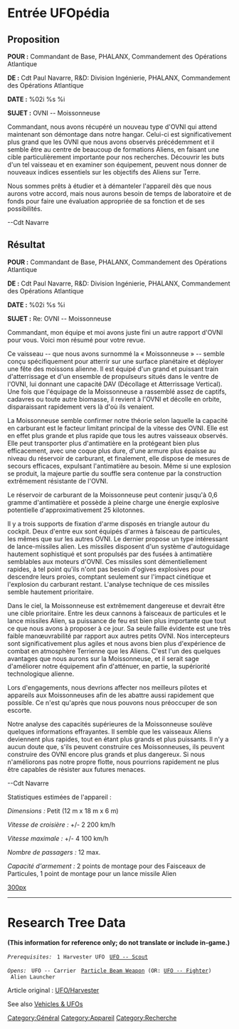 # Entrée UFOpédia

## Proposition

**POUR :** Commandant de Base, PHALANX, Commandement des Opérations
Atlantique

**DE :** Cdt Paul Navarre, R&D: Division Ingénierie, PHALANX,
Commandement des Opérations Atlantique

**DATE :** %02i %s %i

**SUJET :** OVNI -- Moissonneuse

Commandant, nous avons récupéré un nouveau type d'OVNI qui attend
maintenant son démontage dans notre hangar. Celui-ci est
significativement plus grand que les OVNI que nous avons observés
précédemment et il semble être au centre de beaucoup de formations
Aliens, en faisant une cible particulièrement importante pour nos
recherches. Découvrir les buts d'un tel vaisseau et en examiner son
équipement, peuvent nous donner de nouveaux indices essentiels sur les
objectifs des Aliens sur Terre.

Nous sommes prêts à étudier et à démanteler l'appareil dès que nous
aurons votre accord, mais nous aurons besoin de temps de laboratoire et
de fonds pour faire une évaluation appropriée de sa fonction et de ses
possibilités.

--Cdt Navarre

## Résultat

**POUR :** Commandant de Base, PHALANX, Commandement des Opérations
Atlantique

**DE :** Cdt Paul Navarre, R&D: Division Ingénierie, PHALANX,
Commandement des Opérations Atlantique

**DATE :** %02i %s %i

**SUJET :** Re: OVNI -- Moissonneuse

Commandant, mon équipe et moi avons juste fini un autre rapport d'OVNI
pour vous. Voici mon résumé pour votre revue.

Ce vaisseau -- que nous avons surnommé la « Moissonneuse » -- semble
conçu spécifiquement pour atterrir sur une surface planétaire et
déployer une fête des moissons alienne. Il est équipé d'un grand et
puissant train d'atterrissage et d'un ensemble de propulseurs situés
dans le ventre de l'OVNI, lui donnant une capacité DAV (Décollage et
Atterrissage Vertical). Une fois que l'équipage de la Moissonneuse a
rassemblé assez de captifs, cadavres ou toute autre biomasse, il revient
à l'OVNI et décolle en orbite, disparaissant rapidement vers là d'où ils
venaient.

La Moissonneuse semble confirmer notre théorie selon laquelle la
capacité en carburant est le facteur limitant principal de la vitesse
des OVNI. Elle est en effet plus grande et plus rapide que tous les
autres vaisseaux observés. Elle peut transporter plus d'antimatière en
la protégeant bien plus efficacement, avec une coque plus dure, d'une
armure plus épaisse au niveau du réservoir de carburant, et finalement,
elle dispose de mesures de secours efficaces, expulsant l'antimatière au
besoin. Même si une explosion se produit, la majeure partie du souffle
sera contenue par la construction extrêmement résistante de l'OVNI.

Le réservoir de carburant de la Moissonneuse peut contenir jusqu'à 0,6
gramme d'antimatière et possède à pleine charge une énergie explosive
potentielle d'approximativement 25 kilotonnes.

Il y a trois supports de fixation d'arme disposés en triangle autour du
cockpit. Deux d'entre eux sont équipés d'armes à faisceau de particules,
les mêmes que sur les autres OVNI. Le dernier propose un type
intéressant de lance-missiles alien. Les missiles disposent d'un système
d'autoguidage hautement sophistiqué et sont propulsés par des fusées à
antimatière semblables aux moteurs d'OVNI. Ces missiles sont
démentiellement rapides, à tel point qu'ils n'ont pas besoin d'ogives
explosives pour descendre leurs proies, comptant seulement sur l'impact
cinétique et l'explosion du carburant restant. L'analyse technique de
ces missiles semble hautement prioritaire.

Dans le ciel, la Moissonneuse est extrêmement dangereuse et devrait être
une cible prioritaire. Entre les deux cannons à faisceaux de particules
et le lance missiles Alien, sa puissance de feu est bien plus importante
que tout ce que nous avons à proposer à ce jour. Sa seule faille
évidente est une très faible manœuvrabilité par rapport aux autres
petits OVNI. Nos intercepteurs sont significativement plus agiles et
nous avons bien plus d'expérience de combat en atmosphère Terrienne que
les Aliens. C'est l'un des quelques avantages que nous aurons sur la
Moissonneuse, et il serait sage d'améliorer notre équipement afin
d'atténuer, en partie, la supériorité technologique alienne.

Lors d'engagements, nous devrions affecter nos meilleurs pilotes et
appareils aux Moissonneuses afin de les abattre aussi rapidement que
possible. Ce n'est qu'après que nous pouvons nous préoccuper de son
escorte.

Notre analyse des capacités supérieures de la Moissonneuse soulève
quelques informations effrayantes. Il semble que les vaisseaux Aliens
deviennent plus rapides, tout en étant plus grands et plus puissants. Il
n'y a aucun doute que, s'ils peuvent construire ces Moissonneuses, ils
peuvent construire des OVNI encore plus grands et plus dangereux. Si
nous n'améliorons pas notre propre flotte, nous pourrions rapidement ne
plus être capables de résister aux futures menaces.

--Cdt Navarre

Statistiques estimées de l'appareil :

*Dimensions :* Petit (12 m x 18 m x 6 m)

*Vitesse de croisière :* +/- 2 200 km/h

*Vitesse maximale :* +/- 4 100 km/h

*Nombre de passagers :* 12 max.

*Capacité d'armement :* 2 points de montage pour des Faisceaux de
Particules, 1 point de montage pour un lance missile Alien

[300px](image:Ufo_harvester.jpg "wikilink")

------------------------------------------------------------------------

# Research Tree Data

**(This information for reference only; do not translate or include
in-game.)**

*`Prerequisites:`*
` 1 Harvester UFO`
` `[`UFO -- Scout`](Scout "wikilink")

*`Opens:`*
` UFO -- Carrier`
` `[`Particle Beam Weapon`](Aircraft_Equipment/Weapons/Particle_Beam_Weapon "wikilink")` (OR: `[`UFO -- Fighter`](Fighter "wikilink")`)`
` Alien Launcher`

Article original : [UFO/Harvester](UFO/Harvester "wikilink")

See also [Vehicles & UFOs](Vehicles_&_UFOs "wikilink")

[Category:Général](Category:Général "wikilink")
[Category:Appareil](Category:Appareil "wikilink")
[Category:Recherche](Category:Recherche "wikilink")